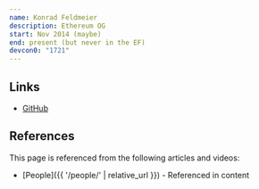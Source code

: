 ```yaml
---
name: Konrad Feldmeier
description: Ethereum OG
start: Nov 2014 (maybe)
end: present (but never in the EF)
devcon0: "1721"
---
```


## Links
- [GitHub](https://github.com/konradkonrad)

## References

This page is referenced from the following articles and videos:

- [People]({{ '/people/' | relative_url }}) - Referenced in content
